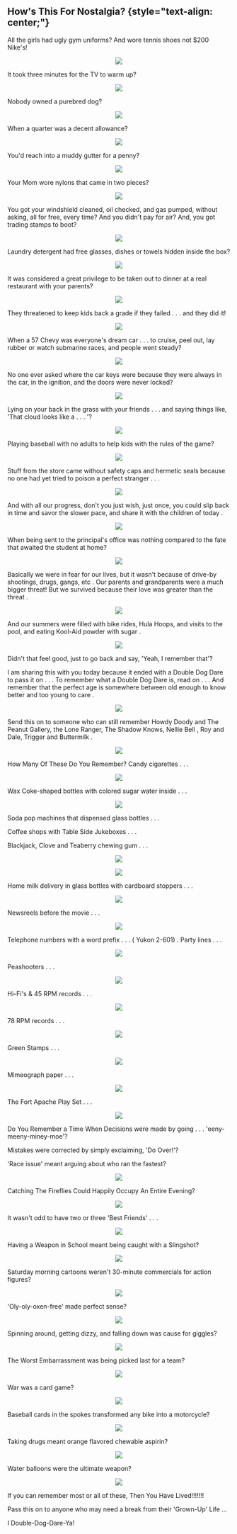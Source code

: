<div id="wikitext">

<div class="vspace">

</div>

How's This For Nostalgia? {style="text-align: center;"}
-------------------------

All the girls had ugly gym uniforms? And wore tennis shoes not \$200
Nike's!

<div class="vspace">

</div>

<div style="text-align: center;">

![](http://wiki.tamouse.org?n=uploads.Main.TheGoodOldDays.12.jpg)

</div>

It took three minutes for the TV to warm up?

<div class="vspace">

</div>

<div style="text-align: center;">

![](http://wiki.tamouse.org?n=uploads.Main.TheGoodOldDays.10.jpg)

</div>

Nobody owned a purebred dog?

<div class="vspace">

</div>

<div style="text-align: center;">

![](http://wiki.tamouse.org?n=uploads.Main.TheGoodOldDays.34.jpg)

</div>

When a quarter was a decent allowance?

<div class="vspace">

</div>

<div style="text-align: center;">

![](http://wiki.tamouse.org?n=uploads.Main.TheGoodOldDays.10.1.jpg)

</div>

You'd reach into a muddy gutter for a penny?

<div class="vspace">

</div>

<div style="text-align: center;">

![](http://wiki.tamouse.org?n=uploads.Main.TheGoodOldDays.14.jpg)

</div>

Your Mom wore nylons that came in two pieces?

<div class="vspace">

</div>

<div style="text-align: center;">

![](http://wiki.tamouse.org?n=uploads.Main.TheGoodOldDays.32.jpg)

</div>

You got your windshield cleaned, oil checked, and gas pumped, without
asking, all for free, every time? And you didn't pay for air? And, you
got trading stamps to boot?

<div class="vspace">

</div>

<div style="text-align: center;">

![](http://wiki.tamouse.org?n=uploads.Main.TheGoodOldDays.3.jpg)

</div>

Laundry detergent had free glasses, dishes or towels hidden inside the
box?

<div class="vspace">

</div>

<div style="text-align: center;">

![](http://wiki.tamouse.org?n=uploads.Main.TheGoodOldDays.21.jpg)

</div>

It was considered a great privilege to be taken out to dinner at a real
restaurant with your parents?

<div class="vspace">

</div>

<div style="text-align: center;">

![](http://wiki.tamouse.org?n=uploads.Main.TheGoodOldDays.38.jpg)

</div>

They threatened to keep kids back a grade if they failed . . . and they
did it!

<div class="vspace">

</div>

<div style="text-align: center;">

![](http://wiki.tamouse.org?n=uploads.Main.TheGoodOldDays.19.jpg)

</div>

When a 57 Chevy was everyone's dream car . . . to cruise, peel out, lay
rubber or watch submarine races, and people went steady?

<div class="vspace">

</div>

<div style="text-align: center;">

![](http://wiki.tamouse.org?n=uploads.Main.TheGoodOldDays.0.jpg)

</div>

No one ever asked where the car keys were because they were always in
the car, in the ignition, and the doors were never locked?

<div class="vspace">

</div>

<div style="text-align: center;">

![](http://wiki.tamouse.org?n=uploads.Main.TheGoodOldDays.24.jpg)

</div>

Lying on your back in the grass with your friends . . . and saying
things like, 'That cloud looks like a . . . '?

<div class="vspace">

</div>

<div style="text-align: center;">

![](http://wiki.tamouse.org?n=uploads.Main.TheGoodOldDays.23.jpg)

</div>

Playing baseball with no adults to help kids with the rules of the game?

<div class="vspace">

</div>

<div style="text-align: center;">

![](http://wiki.tamouse.org?n=uploads.Main.TheGoodOldDays.18.jpg)

</div>

Stuff from the store came without safety caps and hermetic seals because
no one had yet tried to poison a perfect stranger . . .

<div class="vspace">

</div>

<div style="text-align: center;">

![](http://wiki.tamouse.org?n=uploads.Main.TheGoodOldDays.11.jpg)

</div>

And with all our progress, don't you just wish, just once, you could
slip back in time and savor the slower pace, and share it with the
children of today .

<div class="vspace">

</div>

<div style="text-align: center;">

![](http://wiki.tamouse.org?n=uploads.Main.TheGoodOldDays.43.jpg)

</div>

When being sent to the principal's office was nothing compared to the
fate that awaited the student at home?

<div class="vspace">

</div>

<div style="text-align: center;">

![](http://wiki.tamouse.org?n=uploads.Main.TheGoodOldDays.33.jpg)

</div>

Basically we were in fear for our lives, but it wasn't because of
drive-by shootings, drugs, gangs, etc . Our parents and grandparents
were a much bigger threat! But we survived because their love was
greater than the threat .

<div class="vspace">

</div>

<div style="text-align: center;">

![](http://wiki.tamouse.org?n=uploads.Main.TheGoodOldDays.30.jpg)

</div>

And our summers were filled with bike rides, Hula Hoops, and visits to
the pool, and eating Kool-Aid powder with sugar .

<div class="vspace">

</div>

<div style="text-align: center;">

![](http://wiki.tamouse.org?n=uploads.Main.TheGoodOldDays.31.jpg)

</div>

Didn't that feel good, just to go back and say, 'Yeah, I remember that'?

I am sharing this with you today because it ended with a Double Dog Dare
to pass it on . . . To remember what a Double Dog Dare is, read on . . .
And remember that the perfect age is somewhere between old enough to
know better and too young to care .

<div class="vspace">

</div>

<div style="text-align: center;">

![](http://wiki.tamouse.org?n=uploads.Main.TheGoodOldDays.44.jpg)

</div>

Send this on to someone who can still remember Howdy Doody and The
Peanut Gallery, the Lone Ranger, The Shadow Knows, Nellie Bell , Roy and
Dale, Trigger and Buttermilk .

<div class="vspace">

</div>

<div style="text-align: center;">

![](http://wiki.tamouse.org?n=uploads.Main.TheGoodOldDays.7.jpg)

</div>

How Many Of These Do You Remember? Candy cigarettes . . .

<div class="vspace">

</div>

<div style="text-align: center;">

![](http://wiki.tamouse.org?n=uploads.Main.TheGoodOldDays.42.jpg)

</div>

Wax Coke-shaped bottles with colored sugar water inside . . .

<div class="vspace">

</div>

<div style="text-align: center;">

![](http://wiki.tamouse.org?n=uploads.Main.TheGoodOldDays.1.jpg)

</div>

Soda pop machines that dispensed glass bottles . . .

Coffee shops with Table Side Jukeboxes . . .

Blackjack, Clove and Teaberry chewing gum . . .

<div class="vspace">

</div>

<div style="text-align: center;">

![](http://wiki.tamouse.org?n=uploads.Main.TheGoodOldDays.6.jpg)

</div>

<div class="vspace">

</div>

<div style="text-align: center;">

![](http://wiki.tamouse.org?n=uploads.Main.TheGoodOldDays.37.jpg)

</div>

Home milk delivery in glass bottles with cardboard stoppers . . .

<div style="text-align: center;">

![](http://wiki.tamouse.org?n=uploads.Main.TheGoodOldDays.20.jpg)

</div>

Newsreels before the movie . . .

<div class="vspace">

</div>

<div style="text-align: center;">

![](http://wiki.tamouse.org?n=uploads.Main.TheGoodOldDays.25.jpg)

</div>

Telephone numbers with a word prefix . . . ( Yukon 2-601) . Party lines
. . .

<div class="vspace">

</div>

<div style="text-align: center;">

![](http://wiki.tamouse.org?n=uploads.Main.TheGoodOldDays.26.jpg)

</div>

Peashooters . . .

<div class="vspace">

</div>

<div style="text-align: center;">

![](http://wiki.tamouse.org?n=uploads.Main.TheGoodOldDays.39.jpg)

</div>

Hi-Fi's & 45 RPM records . . .

<div class="vspace">

</div>

<div style="text-align: center;">

![](http://wiki.tamouse.org?n=uploads.Main.TheGoodOldDays.17.jpg)

</div>

78 RPM records . . .

<div class="vspace">

</div>

<div style="text-align: center;">

![](http://wiki.tamouse.org?n=uploads.Main.TheGoodOldDays.78.jpg)

</div>

Green Stamps . . .

<div class="vspace">

</div>

<div style="text-align: center;">

![](http://wiki.tamouse.org?n=uploads.Main.TheGoodOldDays.13.jpg)

</div>

Mimeograph paper . . .

<div class="vspace">

</div>

<div style="text-align: center;">

![](http://wiki.tamouse.org?n=uploads.Main.TheGoodOldDays.36.jpg)

</div>

The Fort Apache Play Set . . .

<div class="vspace">

</div>

<div style="text-align: center;">

![](http://wiki.tamouse.org?n=uploads.Main.TheGoodOldDays.8.jpg)

</div>

Do You Remember a Time When Decisions were made by going . . .
'eeny-meeny-miney-moe'?

Mistakes were corrected by simply exclaiming, 'Do Over!'?

'Race issue' meant arguing about who ran the fastest?

<div class="vspace">

</div>

<div style="text-align: center;">

![](http://wiki.tamouse.org?n=uploads.Main.TheGoodOldDays.28.jpg)

</div>

Catching The Fireflies Could Happily Occupy An Entire Evening?

<div class="vspace">

</div>

<div style="text-align: center;">

![](http://wiki.tamouse.org?n=uploads.Main.TheGoodOldDays.27.jpg)

</div>

It wasn't odd to have two or three 'Best Friends' . . .

<div class="vspace">

</div>

<div style="text-align: center;">

![](http://wiki.tamouse.org?n=uploads.Main.TheGoodOldDays.41.jpg)

</div>

Having a Weapon in School meant being caught with a Slingshot?

<div class="vspace">

</div>

<div style="text-align: center;">

![](http://wiki.tamouse.org?n=uploads.Main.TheGoodOldDays.35.jpg)

</div>

Saturday morning cartoons weren't 30-minute commercials for action
figures?

<div class="vspace">

</div>

<div style="text-align: center;">

![](http://wiki.tamouse.org?n=uploads.Main.TheGoodOldDays.2.jpg)

</div>

'Oly-oly-oxen-free' made perfect sense?

<div class="vspace">

</div>

<div style="text-align: center;">

![](http://wiki.tamouse.org?n=uploads.Main.TheGoodOldDays.4.jpg)

</div>

Spinning around, getting dizzy, and falling down was cause for giggles?

<div class="vspace">

</div>

<div style="text-align: center;">

![](http://wiki.tamouse.org?n=uploads.Main.TheGoodOldDays.40.jpg)

</div>

The Worst Embarrassment was being picked last for a team?

<div class="vspace">

</div>

<div style="text-align: center;">

![](http://wiki.tamouse.org?n=uploads.Main.TheGoodOldDays.16.jpg)

</div>

War was a card game?

<div class="vspace">

</div>

<div style="text-align: center;">

![](http://wiki.tamouse.org?n=uploads.Main.TheGoodOldDays.22.jpg)

</div>

Baseball cards in the spokes transformed any bike into a motorcycle?

<div class="vspace">

</div>

<div style="text-align: center;">

![](http://wiki.tamouse.org?n=uploads.Main.TheGoodOldDays.9.jpg)

</div>

Taking drugs meant orange flavored chewable aspirin?

<div class="vspace">

</div>

<div style="text-align: center;">

![](http://wiki.tamouse.org?n=uploads.Main.TheGoodOldDays.29.jpg)

</div>

Water balloons were the ultimate weapon?

<div class="vspace">

</div>

<div style="text-align: center;">

![](http://wiki.tamouse.org?n=uploads.Main.TheGoodOldDays.15.jpg)

</div>

If you can remember most or all of these, Then You Have Lived!!!!!!!

Pass this on to anyone who may need a break from their 'Grown-Up' Life
...

I Double-Dog-Dare-Ya!

<div class="vspace">

</div>

</div>
